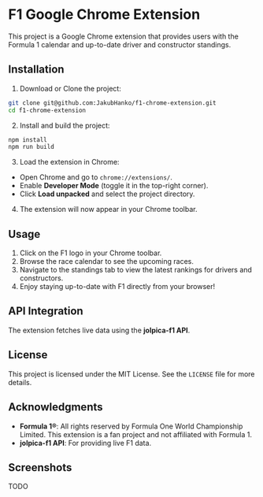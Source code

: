 # F1 Google Chrome Extension

This project is a Google Chrome extension that provides users with the Formula 1 calendar and up-to-date driver and constructor standings.

## Installation

1. Download or Clone the project:

```bash
git clone git@github.com:JakubHanko/f1-chrome-extension.git
cd f1-chrome-extension
```

2. Install and build the project:

```bash
npm install
npm run build
```

3. Load the extension in Chrome:

- Open Chrome and go to `chrome://extensions/`.
- Enable **Developer Mode** (toggle it in the top-right corner).
- Click **Load unpacked** and select the project directory.

4. The extension will now appear in your Chrome toolbar.

## Usage

1. Click on the F1 logo in your Chrome toolbar.
2. Browse the race calendar to see the upcoming races.
3. Navigate to the standings tab to view the latest rankings for drivers and constructors.
4. Enjoy staying up-to-date with F1 directly from your browser!

## API Integration

The extension fetches live data using the **jolpica-f1 API**.

## License

This project is licensed under the MIT License. See the `LICENSE` file for more details.

## Acknowledgments

- **Formula 1®**: All rights reserved by Formula One World Championship Limited. This extension is a fan project and not affiliated with Formula 1.
- **jolpica-f1 API**: For providing live F1 data.

## Screenshots

TODO
